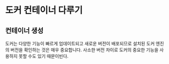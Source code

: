 # 도커 컨테이너 다루기

## 컨테이너 생성
도커는 다양한 기능이 빠르게 업데이트되고 새로운 버전이 배포되므로 설치된 도커 엔진의 버전을 확인하는 것은 매우 중요합니다. 사소한 버전 차이로 도커의 중요한 기능을 사용하지 못할 수도 있기 때문이빈다. 
<!--stackedit_data:
eyJoaXN0b3J5IjpbLTE5MjE1OTE3NDIsMTk5MDc3NDI4M119
-->